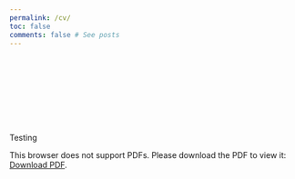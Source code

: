 ```yaml
---
permalink: /cv/
toc: false
comments: false # See posts
---
```

Testing
<object data="https://github.com/bojeryd91/CV/raw/main/CV.pdf" type="application/pdf" width="700px" height="700px">
    <embed src="https://github.com/bojeryd91/CV/raw/main/CV.pdf">
        <p>This browser does not support PDFs. Please download the PDF to view it: <a href="https://github.com/bojeryd91/CV/raw/main/CV.pdf">Download PDF</a>.</p>
    </embed>
</object>
